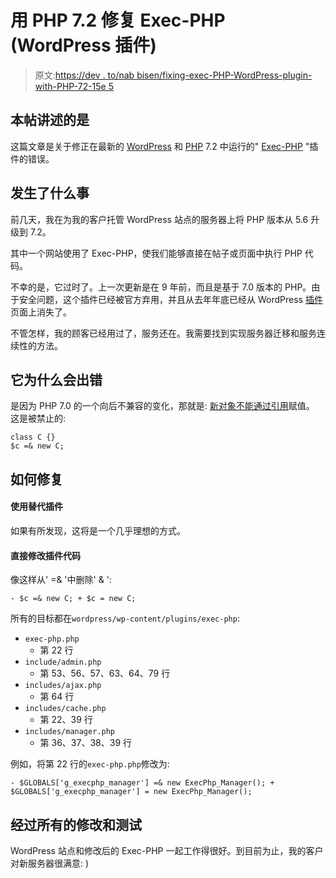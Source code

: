 # 用 PHP 7.2 修复 Exec-PHP (WordPress 插件)

> 原文:[https://dev . to/nab bisen/fixing-exec-PHP-WordPress-plugin-with-PHP-72-15e 5](https://dev.to/nabbisen/fixing-exec-php-wordpress-plugin-with-php-72-15e5)

## [](#this-post-is-about)本帖讲述的是

这篇文章是关于修正在最新的 [WordPress](https://wordpress.com/) 和 [PHP](http://php.net/) 7.2 中运行的" [Exec-PHP](https://wordpress.org/plugins/exec-php/) "插件的错误。

## [](#what-happened)发生了什么事

前几天，我在为我的客户托管 WordPress 站点的服务器上将 PHP 版本从 5.6 升级到 7.2。

其中一个网站使用了 Exec-PHP，使我们能够直接在帖子或页面中执行 PHP 代码。

不幸的是，它过时了。上一次更新是在 9 年前，而且是基于 7.0 版本的 PHP。由于安全问题，这个插件已经被官方弃用，并且从去年年底已经从 WordPress [插件](https://wordpress.org/plugins/)页面上消失了。

不管怎样，我的顾客已经用过了，服务还在。我需要找到实现服务器迁移和服务连续性的方法。

## [](#why-it-errors)它为什么会出错

是因为 PHP 7.0 的一个向后不兼容的变化，那就是:
[新对象不能通过引用](http://php.net/manual/en/migration70.incompatible.php#migration70.incompatible.other.new-by-ref)赋值。
这是被禁止的:

```
class C {}
$c =& new C; 
```

## [](#how-to-fix-it)如何修复

#### [](#use-alternative-plugin)使用替代插件

如果有所发现，这将是一个几乎理想的方式。

#### [](#modify-plugin-code-directly)直接修改插件代码

像这样从' =& '中删除' & ':

```
- $c =& new C; + $c = new C; 
```

所有的目标都在`wordpress/wp-content/plugins/exec-php`:

*   `exec-php.php`
    *   第 22 行
*   `include/admin.php`
    *   第 53、56、57、63、64、79 行
*   `includes/ajax.php`
    *   第 64 行
*   `includes/cache.php`
    *   第 22、39 行
*   `includes/manager.php`
    *   第 36、37、38、39 行

例如，将第 22 行的`exec-php.php`修改为:

```
- $GLOBALS['g_execphp_manager'] =& new ExecPhp_Manager(); + $GLOBALS['g_execphp_manager'] = new ExecPhp_Manager(); 
```

## [](#after-all-modification-and-testing)经过所有的修改和测试

WordPress 站点和修改后的 Exec-PHP 一起工作得很好。到目前为止，我的客户对新服务器很满意: )